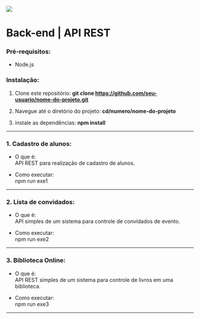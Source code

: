 ![](https://i.imgur.com/xG74tOh.png)

# Back-end | API REST

### Pré-requisitos:
- Node.js

### Instalação:
1. Clone este repositório:
**git clone https://github.com/seu-usuario/nome-do-projeto.git**

2. Navegue até o diretório do projeto: 
**cd/numero/nome-do-projeto**

3. instale as dependências:
**npm install**
---
### 1. Cadastro de alunos:

- O que é: 
<br>API REST para realização de cadastro de alunos.


- Como executar:
<br> npm run exe1

<hr>

### 2. Lista de convidados:

- O que é: 
<br>API simples de um sistema para controle de convidados de evento.


- Como executar: 
<br> npm run exe2


---
### 3. Biblioteca Online:

- O que é: 
<br>API REST simples de um sistema para controle de livros em uma biblioteca.


- Como executar: 
<br> npm run exe3


---
